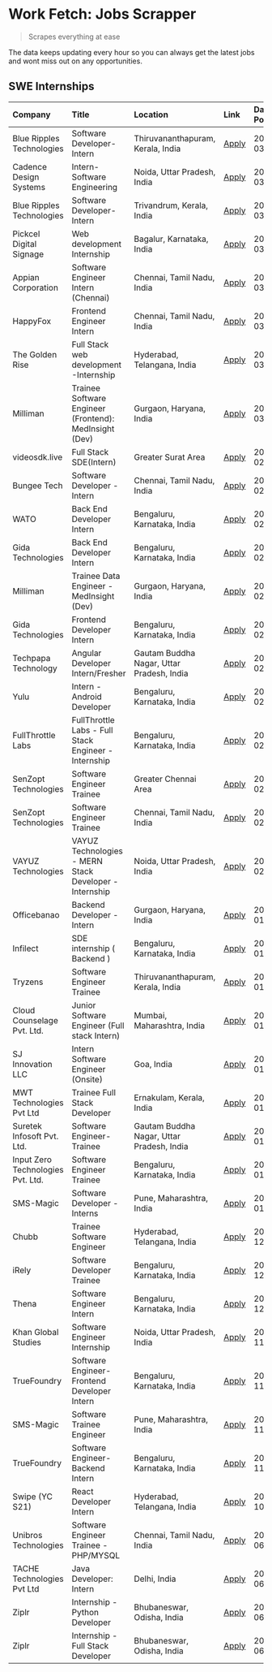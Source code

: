# Work Fetch: Jobs Scrapper
> Scrapes everything at ease

The data keeps updating every hour so you can always get the latest jobs and wont miss out on any opportunities.

## SWE Internships
<!--START_SECTION:workfetch-->
| Company                           | Title                                                  | Location                                  | Link                                                                                                                                                                                                                                                                      | Date Posted   |
|:----------------------------------|:-------------------------------------------------------|:------------------------------------------|:--------------------------------------------------------------------------------------------------------------------------------------------------------------------------------------------------------------------------------------------------------------------------|:--------------|
| Blue Ripples Technologies         | Software Developer- Intern                             | Thiruvananthapuram, Kerala, India         | [Apply](https://in.linkedin.com/jobs/view/software-developer-intern-at-blue-ripples-technologies-3850505983?refId=jkP7svnJYJvgaXE%2BrO7EOg%3D%3D&trackingId=5KREFJAxRnam%2FF4wNv4KdA%3D%3D&position=8&pageNum=0&trk=public_jobs_jserp-result_search-card)                 | 2024-03-09    |
| Cadence Design Systems            | Intern-Software Engineering                            | Noida, Uttar Pradesh, India               | [Apply](https://in.linkedin.com/jobs/view/intern-software-engineering-at-cadence-design-systems-3794689056?refId=VpBGdD7TT3V1i9VE%2FQToTg%3D%3D&trackingId=%2FuKTlezLNE7g8p8rAhlrEw%3D%3D&position=24&pageNum=2&trk=public_jobs_jserp-result_search-card)                 | 2024-03-09    |
| Blue Ripples Technologies         | Software Developer- Intern                             | Trivandrum, Kerala, India                 | [Apply](https://in.linkedin.com/jobs/view/software-developer-intern-at-blue-ripples-technologies-3850694934?refId=jkP7svnJYJvgaXE%2BrO7EOg%3D%3D&trackingId=cFH6YbxOztgiAQCkQC4YDA%3D%3D&position=4&pageNum=0&trk=public_jobs_jserp-result_search-card)                   | 2024-03-08    |
| Pickcel Digital Signage           | Web development Internship                             | Bagalur, Karnataka, India                 | [Apply](https://in.linkedin.com/jobs/view/web-development-internship-at-pickcel-digital-signage-3849506118?refId=VpBGdD7TT3V1i9VE%2FQToTg%3D%3D&trackingId=n%2BVYeZA%2FSf9jDWyIPiV59Q%3D%3D&position=7&pageNum=2&trk=public_jobs_jserp-result_search-card)                | 2024-03-08    |
| Appian Corporation                | Software Engineer Intern (Chennai)                     | Chennai, Tamil Nadu, India                | [Apply](https://in.linkedin.com/jobs/view/software-engineer-intern-chennai-at-appian-corporation-3848335036?refId=frovHSWW%2FnuZd2uKm5N7lA%3D%3D&trackingId=aLnvk6IZjPLmU8FH16V%2Flg%3D%3D&position=1&pageNum=1&trk=public_jobs_jserp-result_search-card)                 | 2024-03-07    |
| HappyFox                          | Frontend Engineer Intern                               | Chennai, Tamil Nadu, India                | [Apply](https://in.linkedin.com/jobs/view/frontend-engineer-intern-at-happyfox-3848357951?refId=frovHSWW%2FnuZd2uKm5N7lA%3D%3D&trackingId=fqpQJQxp7s7aPT%2FfckJLkA%3D%3D&position=21&pageNum=1&trk=public_jobs_jserp-result_search-card)                                  | 2024-03-07    |
| The Golden Rise                   | Full Stack web development -Internship                 | Hyderabad, Telangana, India               | [Apply](https://in.linkedin.com/jobs/view/full-stack-web-development-internship-at-the-golden-rise-3847033236?refId=frovHSWW%2FnuZd2uKm5N7lA%3D%3D&trackingId=jR1GtovAwMvIRPzmmBG9nw%3D%3D&position=8&pageNum=1&trk=public_jobs_jserp-result_search-card)                 | 2024-03-05    |
| Milliman                          | Trainee Software Engineer (Frontend): MedInsight (Dev) | Gurgaon, Haryana, India                   | [Apply](https://in.linkedin.com/jobs/view/trainee-software-engineer-frontend-medinsight-dev-at-milliman-3792874280?refId=jkP7svnJYJvgaXE%2BrO7EOg%3D%3D&trackingId=FDp6HkJYlP7%2BEHNM9zdLMw%3D%3D&position=5&pageNum=0&trk=public_jobs_jserp-result_search-card)          | 2024-03-01    |
| videosdk.live                     | Full Stack SDE(Intern)                                 | Greater Surat Area                        | [Apply](https://in.linkedin.com/jobs/view/full-stack-sde-intern-at-videosdk-live-3842945056?refId=VpBGdD7TT3V1i9VE%2FQToTg%3D%3D&trackingId=3kcnsRlqKQsZWI7hXt6xbg%3D%3D&position=20&pageNum=2&trk=public_jobs_jserp-result_search-card)                                  | 2024-02-29    |
| Bungee Tech                       | Software Developer - Intern                            | Chennai, Tamil Nadu, India                | [Apply](https://in.linkedin.com/jobs/view/software-developer-intern-at-bungee-tech-3842220746?refId=frovHSWW%2FnuZd2uKm5N7lA%3D%3D&trackingId=uKUTNhUb10bLbxbayWN2Cg%3D%3D&position=17&pageNum=1&trk=public_jobs_jserp-result_search-card)                                | 2024-02-28    |
| WATO                              | Back End Developer Intern                              | Bengaluru, Karnataka, India               | [Apply](https://in.linkedin.com/jobs/view/back-end-developer-intern-at-wato-3834852920?refId=VpBGdD7TT3V1i9VE%2FQToTg%3D%3D&trackingId=E%2B76Zt7XAq61cG92vBEmzg%3D%3D&position=12&pageNum=2&trk=public_jobs_jserp-result_search-card)                                     | 2024-02-26    |
| Gida Technologies                 | Back End Developer Intern                              | Bengaluru, Karnataka, India               | [Apply](https://in.linkedin.com/jobs/view/back-end-developer-intern-at-gida-technologies-3836849295?refId=frovHSWW%2FnuZd2uKm5N7lA%3D%3D&trackingId=3eB3lZThvbPo3w4eAjAMFA%3D%3D&position=12&pageNum=1&trk=public_jobs_jserp-result_search-card)                          | 2024-02-23    |
| Milliman                          | Trainee Data Engineer - MedInsight (Dev)               | Gurgaon, Haryana, India                   | [Apply](https://in.linkedin.com/jobs/view/trainee-data-engineer-medinsight-dev-at-milliman-3789275187?refId=VpBGdD7TT3V1i9VE%2FQToTg%3D%3D&trackingId=R6f6U%2BC1GVdFccKRq79hjQ%3D%3D&position=15&pageNum=2&trk=public_jobs_jserp-result_search-card)                      | 2024-02-23    |
| Gida Technologies                 | Frontend Developer Intern                              | Bengaluru, Karnataka, India               | [Apply](https://in.linkedin.com/jobs/view/frontend-developer-intern-at-gida-technologies-3836040945?refId=jkP7svnJYJvgaXE%2BrO7EOg%3D%3D&trackingId=SiseSKxD8qabe3lKqgQjZQ%3D%3D&position=12&pageNum=0&trk=public_jobs_jserp-result_search-card)                          | 2024-02-21    |
| Techpapa Technology               | Angular Developer Intern/Fresher                       | Gautam Buddha Nagar, Uttar Pradesh, India | [Apply](https://in.linkedin.com/jobs/view/angular-developer-intern-fresher-at-techpapa-technology-3834305862?refId=VpBGdD7TT3V1i9VE%2FQToTg%3D%3D&trackingId=JLRm7Fvf06ryEmsRBWCEWA%3D%3D&position=1&pageNum=2&trk=public_jobs_jserp-result_search-card)                  | 2024-02-20    |
| Yulu                              | Intern - Android Developer                             | Bengaluru, Karnataka, India               | [Apply](https://in.linkedin.com/jobs/view/intern-android-developer-at-yulu-3834459982?refId=frovHSWW%2FnuZd2uKm5N7lA%3D%3D&trackingId=TljRkUXpx3AfCAKzBjjYkg%3D%3D&position=19&pageNum=1&trk=public_jobs_jserp-result_search-card)                                        | 2024-02-19    |
| FullThrottle Labs                 | FullThrottle Labs - Full Stack Engineer - Internship   | Bengaluru, Karnataka, India               | [Apply](https://in.linkedin.com/jobs/view/fullthrottle-labs-full-stack-engineer-internship-at-fullthrottle-labs-3829636016?refId=frovHSWW%2FnuZd2uKm5N7lA%3D%3D&trackingId=pn17HeT0Twh5u9pJJbHf8g%3D%3D&position=25&pageNum=1&trk=public_jobs_jserp-result_search-card)   | 2024-02-17    |
| SenZopt Technologies              | Software Engineer Trainee                              | Greater Chennai Area                      | [Apply](https://in.linkedin.com/jobs/view/software-engineer-trainee-at-senzopt-technologies-3827688781?refId=frovHSWW%2FnuZd2uKm5N7lA%3D%3D&trackingId=Um8iQfvCbngysMbJ2YZdZw%3D%3D&position=4&pageNum=1&trk=public_jobs_jserp-result_search-card)                        | 2024-02-12    |
| SenZopt Technologies              | Software Engineer Trainee                              | Chennai, Tamil Nadu, India                | [Apply](https://in.linkedin.com/jobs/view/software-engineer-trainee-at-senzopt-technologies-3827686880?refId=frovHSWW%2FnuZd2uKm5N7lA%3D%3D&trackingId=nqeKOr1Suq5qdQovw43hQQ%3D%3D&position=16&pageNum=1&trk=public_jobs_jserp-result_search-card)                       | 2024-02-12    |
| VAYUZ Technologies                | VAYUZ Technologies - MERN Stack Developer - Internship | Noida, Uttar Pradesh, India               | [Apply](https://in.linkedin.com/jobs/view/vayuz-technologies-mern-stack-developer-internship-at-vayuz-technologies-3822619356?refId=VpBGdD7TT3V1i9VE%2FQToTg%3D%3D&trackingId=vuv7rRuXLmcfwEujLpnmiQ%3D%3D&position=4&pageNum=2&trk=public_jobs_jserp-result_search-card) | 2024-02-10    |
| Officebanao                       | Backend Developer - Intern                             | Gurgaon, Haryana, India                   | [Apply](https://in.linkedin.com/jobs/view/backend-developer-intern-at-officebanao-3814263731?refId=jkP7svnJYJvgaXE%2BrO7EOg%3D%3D&trackingId=sRu7DES983Zwj5j7dEvLgw%3D%3D&position=22&pageNum=0&trk=public_jobs_jserp-result_search-card)                                 | 2024-01-31    |
| Infilect                          | SDE internship ( Backend )                             | Bengaluru, Karnataka, India               | [Apply](https://in.linkedin.com/jobs/view/sde-internship-backend-at-infilect-3815120558?refId=jkP7svnJYJvgaXE%2BrO7EOg%3D%3D&trackingId=ANGmjp47lK5PttD6JEKVrw%3D%3D&position=23&pageNum=0&trk=public_jobs_jserp-result_search-card)                                      | 2024-01-25    |
| Tryzens                           | Software Engineer Trainee                              | Thiruvananthapuram, Kerala, India         | [Apply](https://in.linkedin.com/jobs/view/software-engineer-trainee-at-tryzens-3809363491?refId=frovHSWW%2FnuZd2uKm5N7lA%3D%3D&trackingId=lo5lQRJ9VtjtAsvZNt%2BzHA%3D%3D&position=7&pageNum=1&trk=public_jobs_jserp-result_search-card)                                   | 2024-01-18    |
| Cloud Counselage Pvt. Ltd.        | Junior Software Engineer (Full stack Intern)           | Mumbai, Maharashtra, India                | [Apply](https://in.linkedin.com/jobs/view/junior-software-engineer-full-stack-intern-at-cloud-counselage-pvt-ltd-3803132814?refId=jkP7svnJYJvgaXE%2BrO7EOg%3D%3D&trackingId=AxWfqXbUHYRKXyXLNlTl7w%3D%3D&position=24&pageNum=0&trk=public_jobs_jserp-result_search-card)  | 2024-01-11    |
| SJ Innovation LLC                 | Intern Software Engineer (Onsite)                      | Goa, India                                | [Apply](https://in.linkedin.com/jobs/view/intern-software-engineer-onsite-at-sj-innovation-llc-3799959011?refId=frovHSWW%2FnuZd2uKm5N7lA%3D%3D&trackingId=HBIfY67Hmk9xgIT99BGjzA%3D%3D&position=10&pageNum=1&trk=public_jobs_jserp-result_search-card)                    | 2024-01-11    |
| MWT Technologies Pvt Ltd          | Trainee Full Stack Developer                           | Ernakulam, Kerala, India                  | [Apply](https://in.linkedin.com/jobs/view/trainee-full-stack-developer-at-mwt-technologies-pvt-ltd-3800921715?refId=jkP7svnJYJvgaXE%2BrO7EOg%3D%3D&trackingId=UU%2B1VVX%2FnHI4%2FpqfOuum8w%3D%3D&position=6&pageNum=0&trk=public_jobs_jserp-result_search-card)           | 2024-01-09    |
| Suretek Infosoft Pvt. Ltd.        | Software Engineer-Trainee                              | Gautam Buddha Nagar, Uttar Pradesh, India | [Apply](https://in.linkedin.com/jobs/view/software-engineer-trainee-at-suretek-infosoft-pvt-ltd-3800934643?refId=jkP7svnJYJvgaXE%2BrO7EOg%3D%3D&trackingId=FkuOaqIwDVkSHVYQtGjB3A%3D%3D&position=18&pageNum=0&trk=public_jobs_jserp-result_search-card)                   | 2024-01-09    |
| Input Zero Technologies Pvt. Ltd. | Software Engineer Trainee                              | Bengaluru, Karnataka, India               | [Apply](https://in.linkedin.com/jobs/view/software-engineer-trainee-at-input-zero-technologies-pvt-ltd-3800927643?refId=frovHSWW%2FnuZd2uKm5N7lA%3D%3D&trackingId=eCSR7ReoEe%2Bcs0AOFUWt5w%3D%3D&position=3&pageNum=1&trk=public_jobs_jserp-result_search-card)           | 2024-01-09    |
| SMS-Magic                         | Software Developer -Interns                            | Pune, Maharashtra, India                  | [Apply](https://in.linkedin.com/jobs/view/software-developer-interns-at-sms-magic-3799485343?refId=frovHSWW%2FnuZd2uKm5N7lA%3D%3D&trackingId=aR9it%2FJo4O2Y2Tgd4lDGSQ%3D%3D&position=5&pageNum=1&trk=public_jobs_jserp-result_search-card)                                | 2024-01-05    |
| Chubb                             | Trainee Software Engineer                              | Hyderabad, Telangana, India               | [Apply](https://in.linkedin.com/jobs/view/trainee-software-engineer-at-chubb-3811550279?refId=VpBGdD7TT3V1i9VE%2FQToTg%3D%3D&trackingId=VzRK1T7CRB82X5GFlOgymA%3D%3D&position=17&pageNum=2&trk=public_jobs_jserp-result_search-card)                                      | 2023-12-28    |
| iRely                             | Software Developer Trainee                             | Bengaluru, Karnataka, India               | [Apply](https://in.linkedin.com/jobs/view/software-developer-trainee-at-irely-3801577534?refId=jkP7svnJYJvgaXE%2BrO7EOg%3D%3D&trackingId=JrKZM2%2BuNc8jpwRxBQf70w%3D%3D&position=11&pageNum=0&trk=public_jobs_jserp-result_search-card)                                   | 2023-12-22    |
| Thena                             | Software Engineer Intern                               | Bengaluru, Karnataka, India               | [Apply](https://in.linkedin.com/jobs/view/software-engineer-intern-at-thena-3778731751?refId=jkP7svnJYJvgaXE%2BrO7EOg%3D%3D&trackingId=71TBIY9RufqJhccMKgqk8Q%3D%3D&position=14&pageNum=0&trk=public_jobs_jserp-result_search-card)                                       | 2023-12-05    |
| Khan Global Studies               | Software Engineer Internship                           | Noida, Uttar Pradesh, India               | [Apply](https://in.linkedin.com/jobs/view/software-engineer-internship-at-khan-global-studies-3766942197?refId=frovHSWW%2FnuZd2uKm5N7lA%3D%3D&trackingId=xnLT56pVtwoyf%2FOPIFgRRQ%3D%3D&position=20&pageNum=1&trk=public_jobs_jserp-result_search-card)                   | 2023-11-27    |
| TrueFoundry                       | Software Engineer- Frontend Developer Intern           | Bengaluru, Karnataka, India               | [Apply](https://in.linkedin.com/jobs/view/software-engineer-frontend-developer-intern-at-truefoundry-3790095058?refId=jkP7svnJYJvgaXE%2BrO7EOg%3D%3D&trackingId=W6mDvBqVhPMxdBv2SfT%2FLQ%3D%3D&position=13&pageNum=0&trk=public_jobs_jserp-result_search-card)            | 2023-11-24    |
| SMS-Magic                         | Software Trainee Engineer                              | Pune, Maharashtra, India                  | [Apply](https://in.linkedin.com/jobs/view/software-trainee-engineer-at-sms-magic-3761409781?refId=jkP7svnJYJvgaXE%2BrO7EOg%3D%3D&trackingId=mBP6o%2FiqN9VxOwfQotqC8g%3D%3D&position=25&pageNum=0&trk=public_jobs_jserp-result_search-card)                                | 2023-11-16    |
| TrueFoundry                       | Software Engineer-Backend Intern                       | Bengaluru, Karnataka, India               | [Apply](https://in.linkedin.com/jobs/view/software-engineer-backend-intern-at-truefoundry-3779508170?refId=frovHSWW%2FnuZd2uKm5N7lA%3D%3D&trackingId=CErvMWTbcn%2BJBu4yEAzZEA%3D%3D&position=2&pageNum=1&trk=public_jobs_jserp-result_search-card)                        | 2023-11-10    |
| Swipe (YC S21)                    | React Developer Intern                                 | Hyderabad, Telangana, India               | [Apply](https://in.linkedin.com/jobs/view/react-developer-intern-at-swipe-yc-s21-3737600089?refId=jkP7svnJYJvgaXE%2BrO7EOg%3D%3D&trackingId=i%2FaveAuaj%2FgSAt9I6V02jg%3D%3D&position=16&pageNum=0&trk=public_jobs_jserp-result_search-card)                              | 2023-10-13    |
| Unibros Technologies              | Software Engineer Trainee - PHP/MYSQL                  | Chennai, Tamil Nadu, India                | [Apply](https://in.linkedin.com/jobs/view/software-engineer-trainee-php-mysql-at-unibros-technologies-3656599241?refId=frovHSWW%2FnuZd2uKm5N7lA%3D%3D&trackingId=9y2CTre8xwbHaQQlFnMx7Q%3D%3D&position=6&pageNum=1&trk=public_jobs_jserp-result_search-card)              | 2023-06-12    |
| TACHE Technologies Pvt Ltd        | Java Developer: Intern                                 | Delhi, India                              | [Apply](https://in.linkedin.com/jobs/view/java-developer-intern-at-tache-technologies-pvt-ltd-3627622735?refId=VpBGdD7TT3V1i9VE%2FQToTg%3D%3D&trackingId=EOzU4F8p1X%2Ff%2Fx%2Ba4sBbJw%3D%3D&position=22&pageNum=2&trk=public_jobs_jserp-result_search-card)               | 2023-06-06    |
| Ziplr                             | Internship - Python Developer                          | Bhubaneswar, Odisha, India                | [Apply](https://in.linkedin.com/jobs/view/internship-python-developer-at-ziplr-3645677592?refId=VpBGdD7TT3V1i9VE%2FQToTg%3D%3D&trackingId=%2F%2B%2BEfsnbSJ4wTihJqKQaIg%3D%3D&position=11&pageNum=2&trk=public_jobs_jserp-result_search-card)                              | 2023-06-02    |
| Ziplr                             | Internship - Full Stack Developer                      | Bhubaneswar, Odisha, India                | [Apply](https://in.linkedin.com/jobs/view/internship-full-stack-developer-at-ziplr-3645675705?refId=VpBGdD7TT3V1i9VE%2FQToTg%3D%3D&trackingId=hIvXXcl7Px9clqbSTwYXpA%3D%3D&position=18&pageNum=2&trk=public_jobs_jserp-result_search-card)                                | 2023-06-02    |
<!--END_SECTION:workfetch-->
